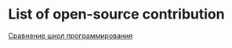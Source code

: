 # List of open-source contribution
[Сравнение школ программирования](https://github.com/Hexlet/hexlet-comparator)
